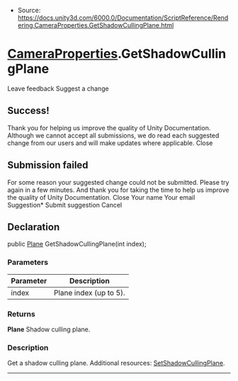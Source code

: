 * Source: https://docs.unity3d.com/6000.0/Documentation/ScriptReference/Rendering.CameraProperties.GetShadowCullingPlane.html

#  [CameraProperties](https://docs.unity3d.com/6000.0/Documentation/ScriptReference/Rendering.CameraProperties.html).GetShadowCullingPlane
Leave feedback
Suggest a change
## Success!
Thank you for helping us improve the quality of Unity Documentation. Although we cannot accept all submissions, we do read each suggested change from our users and will make updates where applicable.
Close
## Submission failed
For some reason your suggested change could not be submitted. Please <a>try again</a> in a few minutes. And thank you for taking the time to help us improve the quality of Unity Documentation.
Close
Your name Your email Suggestion* Submit suggestion
Cancel
## Declaration
public [Plane](https://docs.unity3d.com/6000.0/Documentation/ScriptReference/Plane.html) GetShadowCullingPlane(int index); 
### Parameters
Parameter | Description  
---|---  
index | Plane index (up to 5).  
### Returns
**Plane** Shadow culling plane. 
### Description
Get a shadow culling plane.
Additional resources: [SetShadowCullingPlane](https://docs.unity3d.com/6000.0/Documentation/ScriptReference/Rendering.CameraProperties.SetShadowCullingPlane.html).
* * *
